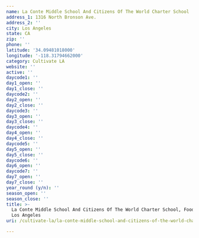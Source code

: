 ```yaml
---
name: La Conte Middle School And Citizens Of The World Charter School
address_1: 1316 North Bronson Ave.
address_2: ''
city: Los Angeles
state: CA
zip: ''
phone: ''
latitude: '34.09481018000'
longitude: '-118.31794662000'
category: Cultivate LA
website: ''
active: ''
daycode1: ''
day1_open: ''
day1_close: ''
daycode2: ''
day2_open: ''
day2_close: ''
daycode3: ''
day3_open: ''
day3_close: ''
daycode4: ''
day4_open: ''
day4_close: ''
daycode5: ''
day5_open: ''
day5_close: ''
daycode6: ''
day6_open: ''
daycode7: ''
day7_open: ''
day7_close: ''
year_round (y/n): ''
season_open: ''
season_close: ''
title: >-
  La Conte Middle School And Citizens Of The World Charter School, Food Oasis
  Los Angeles
uri: /cultivate-la/la-conte-middle-school-and-citizens-of-the-world-charter-school/

---
```

